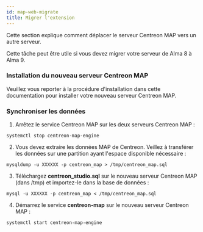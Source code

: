 ```yaml
---
id: map-web-migrate
title: Migrer l'extension
---
```


Cette section explique comment déplacer le serveur Centreon MAP vers un autre serveur.

Cette tâche peut être utile si vous devez migrer votre serveur de Alma 8 à Alma 9.

### Installation du nouveau serveur Centreon MAP

Veuillez vous reporter à la procédure d'installation dans cette documentation pour installer votre nouveau serveur Centreon MAP.

### Synchroniser les données

1. Arrêtez le service Centreon MAP sur les deux serveurs Centreon MAP :

  ```shell
  systemctl stop centreon-map-engine
  ```

2. Vous devez extraire les données MAP de Centreon. Veillez à transférer les données sur une partition ayant l'espace disponible nécessaire :

  ```shell
  mysqldump -u XXXXXX -p centreon_map > /tmp/centreon_map.sql
  ```

3. Téléchargez **centreon_studio.sql** sur le nouveau serveur Centreon MAP (dans /tmp) et importez-le dans la base de données :

  ```shell
  mysql -u XXXXXX -p centreon_map < /tmp/centreon_map.sql
  ```

4. Démarrez le service **centreon-map** sur le nouveau serveur Centreon MAP :

  ```shell
  systemctl start centreon-map-engine
  ```

